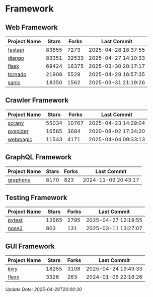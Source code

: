 # Framework

## Web Framework
| Project Name | Stars | Forks | Last Commit |
| ------------ | ----- | ----- | ----------- |
| [fastapi](https://github.com/fastapi/fastapi) | 83855 | 7273 | 2025-04-28 18:37:55 |
| [django](https://github.com/django/django) | 83351 | 32533 | 2025-04-27 14:10:33 |
| [flask](https://github.com/pallets/flask) | 69424 | 16375 | 2025-03-30 20:17:17 |
| [tornado](https://github.com/tornadoweb/tornado) | 21908 | 5529 | 2025-04-28 16:57:35 |
| [sanic](https://github.com/sanic-org/sanic) | 18350 | 1562 | 2025-03-31 21:19:26 |

## Crawler Framework
| Project Name | Stars | Forks | Last Commit |
| ------------ | ----- | ----- | ----------- |
| [scrapy](https://github.com/scrapy/scrapy) | 55034 | 10767 | 2025-04-23 14:29:04 |
| [pyspider](https://github.com/binux/pyspider) | 16585 | 3684 | 2020-08-02 17:34:20 |
| [webmagic](https://github.com/code4craft/webmagic) | 11543 | 4171 | 2025-04-04 09:33:13 |

## GraphQL Framework
| Project Name | Stars | Forks | Last Commit |
| ------------ | ----- | ----- | ----------- |
| [graphene](https://github.com/graphql-python/graphene) | 8170 | 823 | 2024-11-09 20:43:17 |

## Testing Framework
| Project Name | Stars | Forks | Last Commit |
| ------------ | ----- | ----- | ----------- |
| [pytest](https://github.com/pytest-dev/pytest) | 12665 | 2795 | 2025-04-27 12:19:55 |
| [nose2](https://github.com/nose-devs/nose2) | 803 | 131 | 2025-03-11 13:27:07 |

## GUI Framework
| Project Name | Stars | Forks | Last Commit |
| ------------ | ----- | ----- | ----------- |
| [kivy](https://github.com/kivy/kivy) | 18255 | 3108 | 2025-04-24 19:49:33 |
| [flexx](https://github.com/flexxui/flexx) | 3326 | 263 | 2024-01-06 22:16:26 |

*Update Date: 2025-04-28T20:00:30*